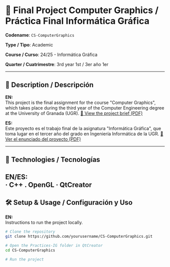 # 📌 Final Project Computer Graphics / Práctica Final Informática Gráfica

**Codename**: `CS-ComputerGraphics`  

**Type / Tipo**: Academic

**Course / Curso**: 24/25 - Informática Gráfica

**Quarter / Cuatrimestre**: 3rd year 1st / 3er año 1er 

---

## 📖 Description / Descripción

**EN:**  
This project is the final assignment for the course "Computer Graphics", which takes place during the third year of the Computer Engineering degree at the University of Granada (UGR). [📄 View the project brief (PDF)](./practicas_ig_en.pdf)

**ES:**  
Este proyecto es el trabajo final de la asignatura "Informática Gráfica", que toma lugar en el tercer año del grado en Ingeniería Informática de la UGR. [📄 Ver el enunciado del proyecto (PDF)](./practicas_ig_en.pdf)

---

## 🚀 Technologies / Tecnologías

**EN/ES:**  
  · C++
  . OpenGL 
  · QtCreator
---

## 🛠️ Setup & Usage / Configuración y Uso

**EN:**  
Instructions to run the project locally.

```bash
# Clone the repository
git clone https://github.com/yourusername/CS-ComputerGraphics.git

# Open the Practices-IG folder in QtCreator
cd CS-ComputerGraphics

# Run the project
